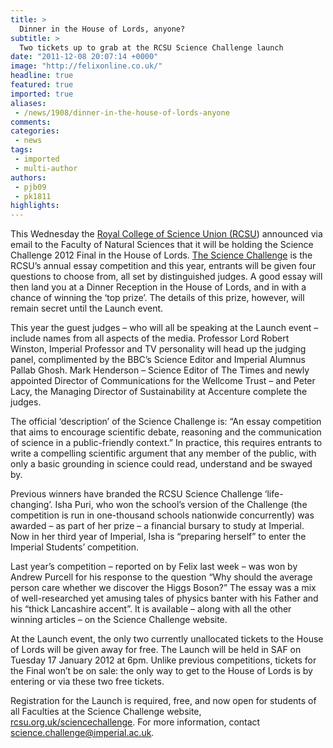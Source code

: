 ```yaml
---
title: >
  Dinner in the House of Lords, anyone?
subtitle: >
  Two tickets up to grab at the RCSU Science Challenge launch
date: "2011-12-08 20:07:14 +0000"
image: "http://felixonline.co.uk/"
headline: true
featured: true
imported: true
aliases:
 - /news/1908/dinner-in-the-house-of-lords-anyone
comments:
categories:
 - news
tags:
 - imported
 - multi-author
authors:
 - pjb09
 - pk1811
highlights:
---
```


This Wednesday the [Royal College of Science Union (RCSU](http://rcsu.org.uk)) announced via email to the Faculty of Natural Sciences that it will be holding the Science Challenge 2012 Final in the House of Lords.
[The Science Challenge](http://rcsu.org.uk/sciencechallenge) is the RCSU’s annual essay competition and this year, entrants will be given four questions to choose from, all set by distinguished judges. A good essay will then land you at a Dinner Reception in the House of Lords, and in with a chance of winning the ‘top prize’. The details of this prize, however, will remain secret until the Launch event.

This year the guest judges – who will all be speaking at the Launch event – include names from all aspects of the media. Professor Lord Robert Winston, Imperial Professor and TV personality will head up the judging panel, complimented by the BBC’s Science Editor and Imperial Alumnus Pallab Ghosh. Mark Henderson – Science Editor of The Times and newly appointed Director of Communications for the Wellcome Trust – and Peter Lacy, the Managing Director of Sustainability at Accenture complete the judges.

The official ‘description’ of the Science Challenge is: “An essay competition that aims to encourage scientific debate, reasoning and the communication of science in a public-friendly context.” In practice, this requires entrants to write a compelling scientific argument that any member of the public, with only a basic grounding in science could read, understand and be swayed by.

Previous winners have branded the RCSU Science Challenge ‘life-changing’. Isha Puri, who won the school’s version of the Challenge (the competition is run in one-thousand schools nationwide concurrently) was awarded – as part of her prize – a financial bursary to study at Imperial. Now in her third year of Imperial, Isha is “preparing herself” to enter the Imperial Students’ competition.

Last year’s competition – reported on by Felix last week – was won by Andrew Purcell for his response to the question “Why should the average person care whether we discover the Higgs Boson?” The essay was a mix of well-researched yet amusing tales of physics banter with his Father and his “thick Lancashire accent”. It is available – along with all the other winning articles – on the Science Challenge website.

At the Launch event, the only two currently unallocated tickets to the House of Lords will be given away for free. The Launch will be held in SAF on Tuesday 17 January 2012 at 6pm. Unlike previous competitions, tickets for the Final won’t be on sale: the only way to get to the House of Lords is by entering or via these two free tickets.

Registration for the Launch is required, free, and now open for students of all Faculties at the Science Challenge website, [rcsu.org.uk/sciencechallenge](http://rcsu.org.uk/sciencechallenge). For more information, contact [science.challenge@imperial.ac.uk](mailto:science.challenge@imperial.ac.uk).
